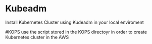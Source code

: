# Kubeadm
Install Kubernetes Cluster using Kudeadm in your local enviroment

#KOPS
use the script stored in the KOPS directoyr in order to create
Kubernetes cluster in the AWS
